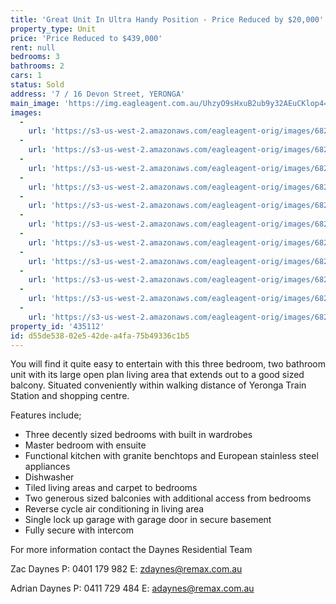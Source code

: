 ```yaml
---
title: 'Great Unit In Ultra Handy Position - Price Reduced by $20,000'
property_type: Unit
price: 'Price Reduced to $439,000'
rent: null
bedrooms: 3
bathrooms: 2
cars: 1
status: Sold
address: '7 / 16 Devon Street, YERONGA'
main_image: 'https://img.eagleagent.com.au/UhzyO9sHxuB2ub9y32AEuCKlop4=/1280x854/smart/https://s3-us-west-2.amazonaws.com/eagleagent-orig/images/6820615/105886470-image-M.jpg'
images:
  -
    url: 'https://s3-us-west-2.amazonaws.com/eagleagent-orig/images/6820625/105886470-image-J.jpg'
  -
    url: 'https://s3-us-west-2.amazonaws.com/eagleagent-orig/images/6820624/105886470-image-I.jpg'
  -
    url: 'https://s3-us-west-2.amazonaws.com/eagleagent-orig/images/6820623/105886470-image-H.jpg'
  -
    url: 'https://s3-us-west-2.amazonaws.com/eagleagent-orig/images/6820622/105886470-image-G.jpg'
  -
    url: 'https://s3-us-west-2.amazonaws.com/eagleagent-orig/images/6820621/105886470-image-F.jpg'
  -
    url: 'https://s3-us-west-2.amazonaws.com/eagleagent-orig/images/6820620/105886470-image-E.jpg'
  -
    url: 'https://s3-us-west-2.amazonaws.com/eagleagent-orig/images/6820619/105886470-image-D.jpg'
  -
    url: 'https://s3-us-west-2.amazonaws.com/eagleagent-orig/images/6820618/105886470-image-C.jpg'
  -
    url: 'https://s3-us-west-2.amazonaws.com/eagleagent-orig/images/6820617/105886470-image-B.jpg'
  -
    url: 'https://s3-us-west-2.amazonaws.com/eagleagent-orig/images/6820616/105886470-image-A.jpg'
  -
    url: 'https://s3-us-west-2.amazonaws.com/eagleagent-orig/images/6820615/105886470-image-M.jpg'
property_id: '435112'
id: d55de538-02e5-42de-a4fa-75b49336c1b5
---
```

You will find it quite easy to entertain with this three bedroom, two bathroom unit with its large open plan living area that extends out to a good sized balcony. Situated conveniently within walking distance of Yeronga Train Station and shopping centre.

Features include;
*  Three decently sized bedrooms with built in wardrobes
*  Master bedroom with ensuite
*  Functional kitchen with granite benchtops and European stainless steel appliances
*  Dishwasher
*  Tiled living areas and carpet to bedrooms
*  Two generous sized balconies with additional access from bedrooms
*  Reverse cycle air conditioning in living area
*  Single lock up garage with garage door in secure basement
*  Fully secure with intercom

For more information contact the Daynes Residential Team

Zac Daynes
P: 0401 179 982
E: zdaynes@remax.com.au

Adrian Daynes
P: 0411 729 484
E: adaynes@remax.com.au